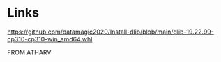 # Links

https://github.com/datamagic2020/Install-dlib/blob/main/dlib-19.22.99-cp310-cp310-win_amd64.whl

FROM ATHARV
